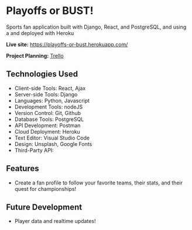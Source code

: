 # Playoffs or BUST!

Sports fan application built with Django, React, and PostgreSQL, and using a and deployed with Heroku

**Live site:** <https://playoffs-or-bust.herokuapp.com/>

**Project Planning:** [Trello](https://trello.com/b/JoUq5vvA/playoffs-or-bust)

## Technologies Used

  * Client-side Tools: React, Ajax
  * Server-side Tools: Django
  * Languages: Python, Javascript
  * Development Tools: nodeJS    
  * Version Control: Git, Github
  * Database Tools: PostgreSQL
  * API Development: Postman
  * Cloud Deployment: Heroku
  * Text Editor: Visual Studio Code
  * Design: Unsplash, Google Fonts
  * Third-Party API: 

## Features

  * Create a fan profile to follow your favorite teams, their stats, and their quest for championships!

## Future Development

  * Player data and realtime updates!